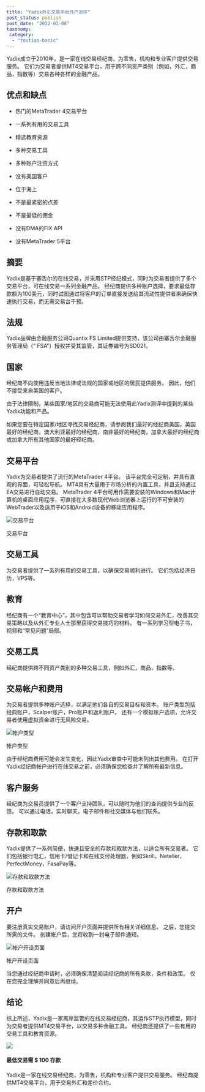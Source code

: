 ```yaml
---
title: "Yadix外汇交易平台开户测评"
post_status: publish
post_date: "2022-03-08"
taxonomy:
 category: 
  - "toutiao-basic"
---
```


Yadix成立于2010年，是一家在线交易经纪商，为零售，机构和专业客户提供交易服务。 它们为交易者提供MT4交易平台，用于跨不同资产类别（例如，外汇，商品，指数等）交易各种各样的金融产品。

## 优点和缺点

- 热门的MetaTrader 4交易平台

- 一系列有用的交易工具

- 精选教育资源

- 多种交易工具

- 多种账户注资方式

- 没有美国客户

- 位于海上

- 不是最紧密的点差

- 不是最低的佣金

- 没有DMA的FIX API

- 没有MetaTrader 5平台


## 摘要

Yadix是基于塞舌尔的在线交易，并采用STP经纪模式，同时为交易者提供了多个交易平台，可在线交易一系列金融产品。 经纪商提供多种账户选择，要求最低存款额为100美元，同时试图通过将客户的订单直接发送给其流动性提供者来确保快速执行交易，而无需交易台干预。

## 法规

Yadix品牌由金融服务公司Quantix FS Limited提供支持，该公司由塞舌尔金融服务管理局（“ FSA”）授权并受其监管，其证券编号为SD021。

## 国家

经纪商不向使用违反当地法律或法规的国家或地区的居民提供服务。 因此，他们不接受来自美国的客户。

由于法律限制，某些国家/地区的交易商可能无法使用此Yadix测评中提到的某些Yadix功能和产品。

如果您要在特定国家/地区寻找交易经纪商，请参阅我们最好的经纪商美国，英国最好的经纪商，澳大利亚最好的经纪商，南非最好的经纪商，加拿大最好的经纪商或加拿大所有其他国家的最好经纪商。

## 交易平台

Yadix为交易者提供了流行的MetaTrader 4平台。 该平台完全可定制，并具有直观的界面，可轻松导航。 MT4具有大量用于市场分析的内置工具，并且支持通过EA交易进行自动交易。 MetaTrader 4平台可用作需要安装的Windows和Mac计算机的桌面应用程序，可直接在大多数现代Web浏览器上运行的不可安装的WebTrader以及适用于iOS和Android设备的移动应用程序。

![交易平台](https://cdn.fendou.la/funstoutiao/2020/11/Yadix-Review-Trading-Platform.jpg "交易平台")

交易平台

## 交易工具

为交易者提供了一系列有用的交易工具，以确保交易顺利进行。 它们包括经济日历，VPS等。

## 教育

经纪商有一个“教育中心”，其中包含可以帮助交易者学习如何交易外汇，改善其交易策略以及从外汇专业人士那里获得交易技巧的材料。 有一系列学习型电子书，视频和“常见问题”局部。

## 交易工具

经纪商提供跨不同资产类别的多种交易工具，例如外汇，商品，指数等。

## 交易帐户和费用

为交易者提供多种账户选择，以满足他们各自的交易目标和资本。 账户类型包括经典账户，Scalper账户，Pro账户和返利账户。 还有一个模拟账户选项，允许交易者使用虚拟资金进行无风险交易。

![帐户类型](https://cdn.fendou.la/funstoutiao/2020/11/Yadix-Review-Account-Types.jpg "帐户类型")

帐户类型

由于经纪商费用可能会发生变化，因此Yadix审查中可能未列出其他费用。 在打开Yadix经纪商帐户进行在线交易之前，必须确保您检查并了解所有最新信息。

## 客户服务

经纪商为交易员提供了一个客户支持团队，可以随时为他们的查询提供专业的反馈。 可以通过电话，实时聊天，电子邮件和社交媒体与他们联系。

## 存款和取款

Yadix提供了一系列简便，快速且安全的存款和取款方法，以适合所有交易者。 它们包括银行电汇，信用卡/借记卡和在线支付处理器，例如Skrill，Neteller，PerfectMoney，FasaPay等。

![存款和取款方法](https://cdn.fendou.la/funstoutiao/2020/11/Yadix-Review-Deposit-and-Withdrawal-Methods-1024x103.jpg "存款和取款方法")

存款和取款方法

## 开户

要注册真实交易账户，请访问开户页面并提供所有相关详细信息。 之后，您提交所需的文件。 创建帐户后，您将收到一封电子邮件通知。

![帐户开设页面](https://cdn.fendou.la/funstoutiao/2020/11/Yadix-Review-Account-Opening-Page-471x1024.jpg "帐户开设页面")

帐户开设页面

当您通过经纪商申请时，必须确保清楚阅读经纪商的所有条款，条件和政策。 仅在您完全理解并同意后再继续。

## 结论

综上所述，Yadix是一家离岸监管的在线交易经纪商，其运作STP执行模型，同时为交易者提供MT4交易平台，以交易多种金融工具。 经纪商还提供了一些有用的交易工具和教育资源。

![](https://cdn.fendou.la/funstoutiao/2020/11/Yadix-Logo.png)

#### 最低交易需 $ 100 存款

Yadix是一家在线交易经纪商，为零售，机构和专业客户提供交易服务。 经纪商提供MT4交易平台，用于交易外汇和差价合约。
